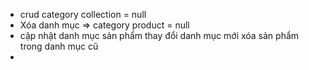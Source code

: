 - crud category collection = null
- Xóa danh mục => category product = null
- cập nhật danh mục sản phẩm thay đổi danh mục mới xóa sản phẩm trong danh mục cũ
- 